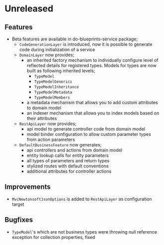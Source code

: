 # Unreleased

## Features

- Beta features are available in do-blueprints-service package;
  - `CodeGenerationLayer` is introduced, now it is possible to generate code
    during initialization of a service
  - `DomainLayer` now provides;
    - an inherited factory mechanism to individually configure level of
      reflected details for registered types. Models for types are now built as
      following inherited levels;
      - `TypeModel`
      - `TypeModelGenerics`
      - `TypeModelInheritance`
      - `TypeModelMetadata`
      - `TypeModelMembers`
    - a metadata mechanism that allows you to add custom attributes to domain
      model
    - an indexer mechanism that allows you to index models based on their
      attributes
  - `RestApiLayer` now provides;
    - api model to generate controller code from domain model
    - model binder configuration to allow custom parameter types from action
      parameters
  - `DefaultBusinessFeature` now generates;
    - api controllers and actions from domain model
    - entity lookup calls for entity parameters
    - all types of parameters and return types
    - stylized routes with default conventions
    - additional attributes for controller actions

## Improvements

- `MvcNewtonsoftJsonOptions` is added to `RestApiLayer` as configuration target

## Bugfixes

- `TypeModel`'s which are not business types were throwing null reference
  exception for collection properties, fixed

